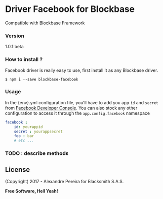 # Driver Facebook for Blockbase
Compatible with Blockbase Framework

### Version
1.0.1 beta

### How to install ?
Facebook driver is really easy to use, first install it as any Blockbase driver.

```shell
$ npm i --save blockbase-facebook
```

### Usage
In the {env}.yml configuration file, you'll have to add you app `id` and `secret` from [Facebook Developer Console](https://developers.facebook.com/apps). You can also stock any other configuration to access it through the `app.config.facebook` namespace
```yml
facebook :
    id: yourappid
    secret : yourappsecret
    foo : bar
    # etc ...
```

### TODO : describe methods

License
----

(Copyright) 2017 - Alexandre Pereira for Blacksmith S.A.S.


**Free Software, Hell Yeah!**

[Node.js]:https://nodejs.org/en
[NPM]:https://www.npmjs.com
